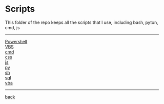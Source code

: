 # Scripts
This folder of the repo keeps all the scripts that I use, including bash, pyton, cmd, js

---------------------------
[Powershell](Powershell)<br>
[VBS](VBS)<br>
[cmd](cmd)<br>
[css](css)<br>
[js](js)<br>
[py](py)<br>
[sh](sh)<br>
[sql](sql)<br>
[vba](vba)<br>

---------------------------

[back](../)

